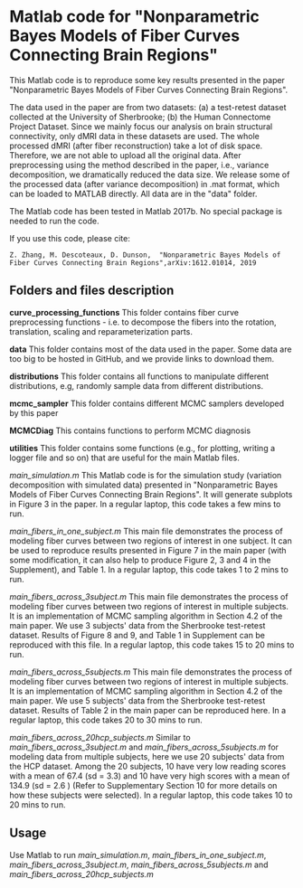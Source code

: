Matlab code for
"Nonparametric Bayes Models of Fiber Curves Connecting Brain Regions"
==============
This Matlab code is to reproduce some key results presented in the paper "Nonparametric Bayes Models of Fiber Curves Connecting Brain Regions".

The data used in the paper are from two datasets: (a) a test-retest dataset collected at the University of Sherbrooke; (b) the Human Connectome Project Dataset. Since we mainly focus our analysis on brain structural connectivity, only dMRI data in these datasets are used. The whole processed dMRI (after fiber reconstruction) take a lot of disk space. Therefore, we are not able to upload all the original data. After preprocessing using the method described in the paper, i.e., variance decomposition, we dramatically reduced the data size. We release some of the processed data (after variance decomposition) in .mat format, which can be loaded to MATLAB directly. All data are in the "data" folder.

The Matlab code has been tested in Matlab 2017b. No special package is needed to run the code. 

If you use this code, please cite:

```
Z. Zhang, M. Descoteaux, D. Dunson,  "Nonparametric Bayes Models of Fiber Curves Connecting Brain Regions",arXiv:1612.01014, 2019
```

Folders and files description
-----
**curve_processing_functions**
This folder contains fiber curve preprocessing functions - i.e. to decompose the fibers into the rotation, translation, scaling and reparameterization parts.

**data**
This folder contains most of the data used in the paper. Some data are too big to be hosted in GitHub, and we provide links to download them. 

**distributions**
This folder contains all functions to manipulate different distributions, e.g, randomly sample data from different distributions. 

**mcmc_sampler**
This folder contains different MCMC samplers developed by this paper

**MCMCDiag**
This contains functions to perform MCMC diagnosis 

**utilities**
This folder contains some functions (e.g., for plotting, writing a logger file and so on) that are useful for the main Matlab files. 

*main_simulation.m* This Matlab code is for the simulation study (variation decomposition with simulated data) presented in "Nonparametric Bayes Models of Fiber Curves Connecting Brain Regions". It will generate subplots in Figure 3 in the paper. In a regular laptop, this code takes a few mins to run. 

*main_fibers_in_one_subject.m* This main file demonstrates the process of modeling fiber curves between two regions of interest in one subject. It can be used to reproduce results presented in Figure 7 in the main paper (with some modification, it can also help to produce Figure 2, 3 and 4 in the Supplement), and Table 1. In a regular laptop, this code takes 1 to 2 mins to run. 

*main_fibers_across_3subject.m* This main file demonstrates the process of modeling fiber curves between two regions of interest in multiple subjects. It is an implementation of MCMC sampling algorithm in Section 4.2 of the main paper. We use 3 subjects' data from the Sherbrooke test-retest dataset. Results of Figure 8 and 9, and Table 1 in Supplement can be reproduced with this file. In a regular laptop, this code takes 15 to 20 mins to run. 

*main_fibers_across_5subjects.m* This main file demonstrates the process of modeling fiber curves between two regions of interest in multiple subjects. It is an implementation of MCMC sampling algorithm in Section 4.2 of the main paper. We use 5 subjects' data from the Sherbrooke test-retest dataset. Results of Table 2 in the main paper can be reproduced here. In a regular laptop, this code takes 20 to 30 mins to run. 

*main_fibers_across_20hcp_subjects.m* Similar to *main_fibers_across_3subject.m* and *main_fibers_across_5subjects.m* for modeling data from multiple subjects, here we use 20 subjects' data from the HCP dataset. Among the 20 subjects, 10 have very low reading scores with a mean of 67.4 (sd = 3.3) and 10 have very high scores with a mean of 134.9 (sd = 2.6 ) (Refer to Supplementary
Section 10 for more details on how these subjects were selected). In a regular laptop, this code takes 10 to 20 mins to run. 



Usage
-----
Use Matlab to run *main_simulation.m*, *main_fibers_in_one_subject.m*, *main_fibers_across_3subject.m*, *main_fibers_across_5subjects.m* and *main_fibers_across_20hcp_subjects.m*